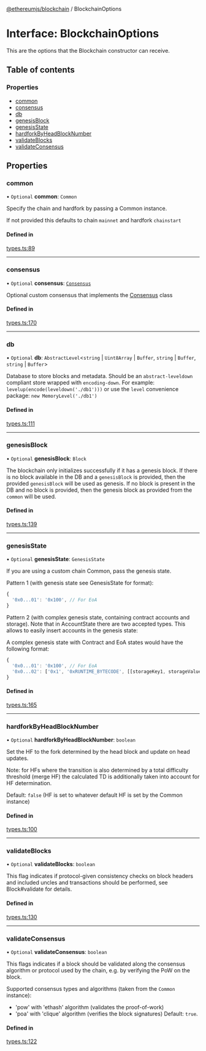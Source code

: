 [@ethereumjs/blockchain](../README.md) / BlockchainOptions

# Interface: BlockchainOptions

This are the options that the Blockchain constructor can receive.

## Table of contents

### Properties

- [common](BlockchainOptions.md#common)
- [consensus](BlockchainOptions.md#consensus)
- [db](BlockchainOptions.md#db)
- [genesisBlock](BlockchainOptions.md#genesisblock)
- [genesisState](BlockchainOptions.md#genesisstate)
- [hardforkByHeadBlockNumber](BlockchainOptions.md#hardforkbyheadblocknumber)
- [validateBlocks](BlockchainOptions.md#validateblocks)
- [validateConsensus](BlockchainOptions.md#validateconsensus)

## Properties

### common

• `Optional` **common**: `Common`

Specify the chain and hardfork by passing a Common instance.

If not provided this defaults to chain `mainnet` and hardfork `chainstart`

#### Defined in

[types.ts:89](https://github.com/ethereumjs/ethereumjs-monorepo/blob/master/packages/blockchain/src/types.ts#L89)

___

### consensus

• `Optional` **consensus**: [`Consensus`](Consensus.md)

Optional custom consensus that implements the [Consensus](Consensus.md) class

#### Defined in

[types.ts:170](https://github.com/ethereumjs/ethereumjs-monorepo/blob/master/packages/blockchain/src/types.ts#L170)

___

### db

• `Optional` **db**: `AbstractLevel`<`string` \| `Uint8Array` \| `Buffer`, `string` \| `Buffer`, `string` \| `Buffer`\>

Database to store blocks and metadata.
Should be an `abstract-leveldown` compliant store
wrapped with `encoding-down`.
For example:
  `levelup(encode(leveldown('./db1')))`
or use the `level` convenience package:
  `new MemoryLevel('./db1')`

#### Defined in

[types.ts:111](https://github.com/ethereumjs/ethereumjs-monorepo/blob/master/packages/blockchain/src/types.ts#L111)

___

### genesisBlock

• `Optional` **genesisBlock**: `Block`

The blockchain only initializes successfully if it has a genesis block. If
there is no block available in the DB and a `genesisBlock` is provided,
then the provided `genesisBlock` will be used as genesis. If no block is
present in the DB and no block is provided, then the genesis block as
provided from the `common` will be used.

#### Defined in

[types.ts:139](https://github.com/ethereumjs/ethereumjs-monorepo/blob/master/packages/blockchain/src/types.ts#L139)

___

### genesisState

• `Optional` **genesisState**: `GenesisState`

If you are using a custom chain Common, pass the genesis state.

Pattern 1 (with genesis state see GenesisState for format):

```javascript
{
  '0x0...01': '0x100', // For EoA
}
```

Pattern 2 (with complex genesis state, containing contract accounts and storage).
Note that in AccountState there are two
accepted types. This allows to easily insert accounts in the genesis state:

A complex genesis state with Contract and EoA states would have the following format:

```javascript
{
  '0x0...01': '0x100', // For EoA
  '0x0...02': ['0x1', '0xRUNTIME_BYTECODE', [[storageKey1, storageValue1], [storageKey2, storageValue2]]] // For contracts
}
```

#### Defined in

[types.ts:165](https://github.com/ethereumjs/ethereumjs-monorepo/blob/master/packages/blockchain/src/types.ts#L165)

___

### hardforkByHeadBlockNumber

• `Optional` **hardforkByHeadBlockNumber**: `boolean`

Set the HF to the fork determined by the head block and update on head updates.

Note: for HFs where the transition is also determined by a total difficulty
threshold (merge HF) the calculated TD is additionally taken into account
for HF determination.

Default: `false` (HF is set to whatever default HF is set by the Common instance)

#### Defined in

[types.ts:100](https://github.com/ethereumjs/ethereumjs-monorepo/blob/master/packages/blockchain/src/types.ts#L100)

___

### validateBlocks

• `Optional` **validateBlocks**: `boolean`

This flag indicates if protocol-given consistency checks on
block headers and included uncles and transactions should be performed,
see Block#validate for details.

#### Defined in

[types.ts:130](https://github.com/ethereumjs/ethereumjs-monorepo/blob/master/packages/blockchain/src/types.ts#L130)

___

### validateConsensus

• `Optional` **validateConsensus**: `boolean`

This flags indicates if a block should be validated along the consensus algorithm
or protocol used by the chain, e.g. by verifying the PoW on the block.

Supported consensus types and algorithms (taken from the `Common` instance):
- 'pow' with 'ethash' algorithm (validates the proof-of-work)
- 'poa' with 'clique' algorithm (verifies the block signatures)
Default: `true`.

#### Defined in

[types.ts:122](https://github.com/ethereumjs/ethereumjs-monorepo/blob/master/packages/blockchain/src/types.ts#L122)
